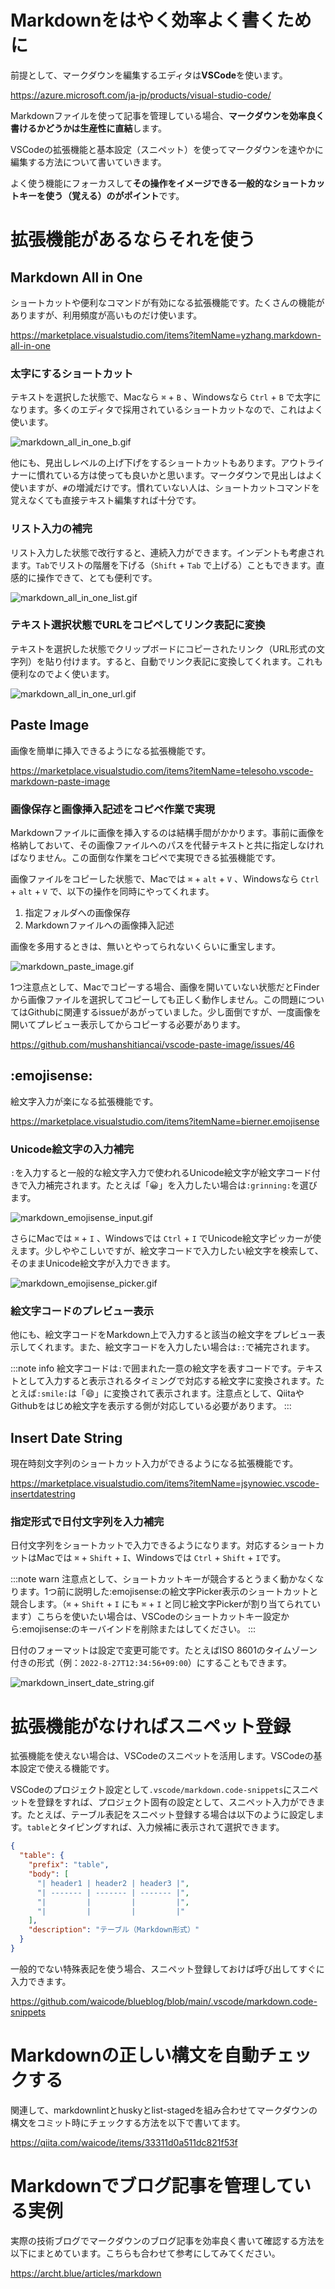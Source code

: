 <!--
title:   Markdown（マークダウン）をVSCodeの拡張機能とスニペットで効率良く書く
tags:    Markdown,VSCode,VisualStudioCode,マークダウン,マークダウン記法
id:      1310d3f0aeb24f393b88
private: false
-->
# Markdownをはやく効率よく書くために

前提として、マークダウンを編集するエディタは**VSCode**を使います。

https://azure.microsoft.com/ja-jp/products/visual-studio-code/

Markdownファイルを使って記事を管理している場合、**マークダウンを効率良く書けるかどうかは生産性に直結**します。

VSCodeの拡張機能と基本設定（スニペット）を使ってマークダウンを速やかに編集する方法について書いていきます。

よく使う機能にフォーカスして**その操作をイメージできる一般的なショートカットキーを使う（覚える）のがポイント**です。

# 拡張機能があるならそれを使う

## Markdown All in One

ショートカットや便利なコマンドが有効になる拡張機能です。たくさんの機能がありますが、利用頻度が高いものだけ使います。

https://marketplace.visualstudio.com/items?itemName=yzhang.markdown-all-in-one

### 太字にするショートカット

テキストを選択した状態で、Macなら `⌘` + `B` 、Windowsなら `Ctrl` + `B` で太字になります。多くのエディタで採用されているショートカットなので、これはよく使います。

![markdown_all_in_one_b.gif](https://qiita-image-store.s3.ap-northeast-1.amazonaws.com/0/35152/69595741-c1dd-82a8-688a-e0544a3f9917.gif)

他にも、見出しレベルの上げ下げをするショートカットもあります。アウトライナーに慣れている方は使っても良いかと思います。マークダウンで見出しはよく使いますが、`#`の増減だけです。慣れていない人は、ショートカットコマンドを覚えなくても直接テキスト編集すれば十分です。

### リスト入力の補完

リスト入力した状態で改行すると、連続入力ができます。インデントも考慮されます。`Tab`でリストの階層を下げる（`Shift` + `Tab` で上げる）こともできます。直感的に操作できて、とても便利です。

![markdown_all_in_one_list.gif](https://qiita-image-store.s3.ap-northeast-1.amazonaws.com/0/35152/f4545542-5454-c61a-43e6-c686f3246d99.gif)

### テキスト選択状態でURLをコピペしてリンク表記に変換

テキストを選択した状態でクリップボードにコピーされたリンク（URL形式の文字列）を貼り付けます。すると、自動でリンク表記に変換してくれます。これも便利なのでよく使います。

![markdown_all_in_one_url.gif](https://qiita-image-store.s3.ap-northeast-1.amazonaws.com/0/35152/447f4f5f-eb57-a8ba-72fb-6f202386a463.gif)

## Paste Image

画像を簡単に挿入できるようになる拡張機能です。

https://marketplace.visualstudio.com/items?itemName=telesoho.vscode-markdown-paste-image

### 画像保存と画像挿入記述をコピペ作業で実現

Markdownファイルに画像を挿入するのは結構手間がかかります。事前に画像を格納しておいて、その画像ファイルへのパスを代替テキストと共に指定しなければなりません。この面倒な作業をコピペで実現できる拡張機能です。

画像ファイルをコピーした状態で、Macでは `⌘` + `alt` + `V` 、Windowsなら `Ctrl` + `alt` + `V` で、以下の操作を同時にやってくれます。

1. 指定フォルダへの画像保存
2. Markdownファイルへの画像挿入記述

画像を多用するときは、無いとやってられないくらいに重宝します。

![markdown_paste_image.gif](https://qiita-image-store.s3.ap-northeast-1.amazonaws.com/0/35152/694b1289-5925-d24f-411d-3dd849accb6a.gif)

1つ注意点として、Macでコピーする場合、画像を開いていない状態だとFinderから画像ファイルを選択してコピーしても正しく動作しません。この問題についてはGithubに関連するissueがあがっていました。少し面倒ですが、一度画像を開いてプレビュー表示してからコピーする必要があります。

https://github.com/mushanshitiancai/vscode-paste-image/issues/46

## :emojisense:

絵文字入力が楽になる拡張機能です。

https://marketplace.visualstudio.com/items?itemName=bierner.emojisense

### Unicode絵文字の入力補完

`:`を入力すると一般的な絵文字入力で使われるUnicode絵文字が絵文字コード付きで入力補完されます。たとえば「😀」を入力したい場合は`:grinning:`を選びます。

![markdown_emojisense_input.gif](https://qiita-image-store.s3.ap-northeast-1.amazonaws.com/0/35152/fe4d590e-6db3-6236-5079-b21db6204fa8.gif)

さらにMacでは `⌘` + `I` 、Windowsでは `Ctrl` + `I` でUnicode絵文字ピッカーが使えます。少しややこしいですが、絵文字コードで入力したい絵文字を検索して、そのままUnicode絵文字が入力できます。

![markdown_emojisense_picker.gif](https://qiita-image-store.s3.ap-northeast-1.amazonaws.com/0/35152/ec7e23e4-4d2c-197b-c37f-93a0b88677be.gif)

### 絵文字コードのプレビュー表示

他にも、絵文字コードをMarkdown上で入力すると該当の絵文字をプレビュー表示してくれます。また、絵文字コードを入力したい場合は`::`で補完されます。

:::note info
絵文字コードは`:`で囲まれた一意の絵文字を表すコードです。テキストとして入力すると表示されるタイミングで対応する絵文字に変換されます。たとえば`:smile:`は「😄」に変換されて表示されます。注意点として、QiitaやGithubをはじめ絵文字を表示する側が対応している必要があります。
:::

## Insert Date String

現在時刻文字列のショートカット入力ができるようになる拡張機能です。

https://marketplace.visualstudio.com/items?itemName=jsynowiec.vscode-insertdatestring

### 指定形式で日付文字列を入力補完

日付文字列をショートカットで入力できるようになります。対応するショートカットはMacでは `⌘` + `Shift` + `I`、Windowsでは `Ctrl` + `Shift` + `I`です。

:::note warn
注意点として、ショートカットキーが競合するとうまく動かなくなります。1つ前に説明した:emojisense:の絵文字Picker表示のショートカットと競合します。（`⌘` + `Shift` + `I` にも `⌘` + `I` と同じ絵文字Pickerが割り当てられています）こちらを使いたい場合は、VSCodeのショートカットキー設定から:emojisense:のキーバインドを削除またはしてください。
:::

日付のフォーマットは設定で変更可能です。たとえばISO 8601のタイムゾーン付きの形式（例：`2022-8-27T12:34:56+09:00`）にすることもできます。

![markdown_insert_date_string.gif](https://qiita-image-store.s3.ap-northeast-1.amazonaws.com/0/35152/34f5b10c-da58-593a-df9b-ffc6ab4ccdcc.gif)

# 拡張機能がなければスニペット登録

拡張機能を使えない場合は、VSCodeのスニペットを活用します。VSCodeの基本設定で使える機能です。

VSCodeのプロジェクト設定として`.vscode/markdown.code-snippets`にスニペットを登録をすれば、プロジェクト固有の設定として、スニペット入力ができます。たとえば、テーブル表記をスニペット登録する場合は以下のように設定します。`table`とタイピングすれば、入力候補に表示されて選択できます。

```json
{
  "table": {
    "prefix": "table",
    "body": [
      "| header1 | header2 | header3 |",
      "| ------- | ------- | ------- |",
      "|         |         |         |",
      "|         |         |         |"
    ],
    "description": "テーブル（Markdown形式）"
  }
}
```

一般的でない特殊表記を使う場合、スニペット登録しておけば呼び出してすぐに入力できます。

https://github.com/waicode/blueblog/blob/main/.vscode/markdown.code-snippets

# Markdownの正しい構文を自動チェックする

関連して、markdownlintとhuskyとlist-stagedを組み合わせてマークダウンの構文をコミット時にチェックする方法を以下で書いてます。

https://qiita.com/waicode/items/33311d0a511dc821f53f

# Markdownでブログ記事を管理している実例

実際の技術ブログでマークダウンのブログ記事を効率良く書いて確認する方法を以下にまとめています。こちらも合わせて参考にしてみてください。

https://archt.blue/articles/markdown